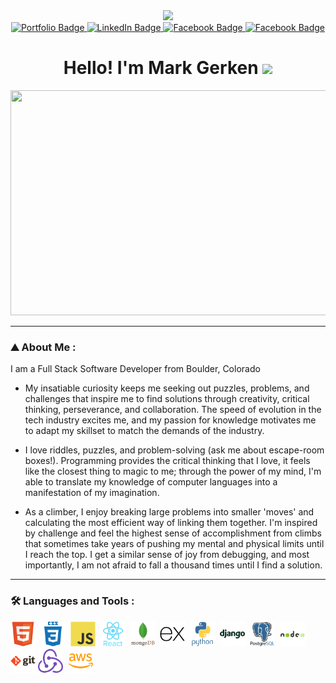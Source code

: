 <div id="header" align="center">
  <img src="https://media.giphy.com/media/Ah3zHH7hvsSB2/giphy.gif" width="100"/>
  
  <div id="badges">
    <a href="https://www.markgerken.com">
    <img src="https://img.shields.io/badge/Portfolio-0DBD8B?style=for-the-badge&logo=About&logoColor=white" alt="Portfolio Badge"/>
  </a>
  <a href="https://www.linkedin.com/in/markgerken86/">
    <img src="https://img.shields.io/badge/LinkedIn-blue?style=for-the-badge&logo=linkedin&logoColor=white" alt="LinkedIn Badge"/>
  </a>
    <a href="https://www.instagram.com/markgerken/">
    <img src="https://img.shields.io/badge/Instagram-E4405F?style=for-the-badge&logo=instagram&logoColor=white" alt="Facebook Badge"/>
  </a>
  <a href="https://www.facebook.com/mark.gerken.33/">
    <img src="https://img.shields.io/badge/Facebook-1877F2?style=for-the-badge&logo=facebook&logoColor=white" alt="Facebook Badge"/>
  </a>
</div>
  
  <h1>
  Hello! I'm Mark Gerken
  <img src="https://media.giphy.com/media/hvRJCLFzcasrR4ia7z/giphy.gif" width="30px"/>
  </h1>
  
  <div align="center">
  <img src="https://i.imgur.com/o5qzsq9.jpg" width="640" height="360"/>
  </div>
</div>

---

### :mountain: About Me :
I am a Full Stack Software Developer from Boulder, Colorado

- My insatiable curiosity keeps me seeking out puzzles, problems, and challenges that inspire me to find solutions through creativity, critical thinking, perseverance, and collaboration.
The speed of evolution in the tech industry excites me, and my passion for knowledge motivates me to adapt my skillset to match the demands of the industry.

- I love riddles, puzzles, and problem-solving (ask me about escape-room boxes!). 
Programming provides the critical thinking that I love, it feels like the closest thing to magic to me; through the power of my mind, I'm able to translate my knowledge of computer languages into a manifestation of my imagination.

- As a climber, I enjoy breaking large problems into smaller 'moves' and calculating the most efficient way of linking them together. 
I'm inspired by challenge and feel the highest sense of accomplishment from climbs that sometimes take years of pushing my mental and physical limits until I reach the top. 
I get a similar sense of joy from debugging, and most importantly, I am not afraid to fall a thousand times until I find a solution.

---

### :hammer_and_wrench: Languages and Tools :

<div>
<img src="https://github.com/devicons/devicon/blob/master/icons/html5/html5-original.svg" title="HTML5" alt="HTML" width="40" height="40"/>&nbsp;
<img src="https://github.com/devicons/devicon/blob/master/icons/css3/css3-plain-wordmark.svg"  title="CSS3" alt="CSS" width="40" height="40"/>&nbsp;
<img src="https://github.com/devicons/devicon/blob/master/icons/javascript/javascript-original.svg" title="JavaScript" alt="JavaScript" width="40" height="40"/>&nbsp;
<img src="https://github.com/devicons/devicon/blob/master/icons/react/react-original-wordmark.svg" title="React" alt="React" width="40" height="40"/>&nbsp;
<img src="https://raw.githubusercontent.com/devicons/devicon/1119b9f84c0290e0f0b38982099a2bd027a48bf1/icons/mongodb/mongodb-original-wordmark.svg" title="MongoDB" alt="MongoDB" width="40" height="40"/>&nbsp;
<img src="https://raw.githubusercontent.com/devicons/devicon/1119b9f84c0290e0f0b38982099a2bd027a48bf1/icons/express/express-original.svg" title="Express.js" alt="Express" width="40" height="40" color="#FFFFFF"/>&nbsp;
<img src="https://raw.githubusercontent.com/devicons/devicon/1119b9f84c0290e0f0b38982099a2bd027a48bf1/icons/python/python-original-wordmark.svg" title="Python" alt="Python" width="40" height="40"/>&nbsp;
<img src="https://raw.githubusercontent.com/devicons/devicon/1119b9f84c0290e0f0b38982099a2bd027a48bf1/icons/django/django-plain-wordmark.svg" title="Django" alt="Django" width="40" height="40"/>&nbsp;
<img src="https://raw.githubusercontent.com/devicons/devicon/1119b9f84c0290e0f0b38982099a2bd027a48bf1/icons/postgresql/postgresql-original-wordmark.svg" title="PostgreSQL" alt="Postgres" width="40" height="40"/>&nbsp;
<img src="https://github.com/devicons/devicon/blob/master/icons/nodejs/nodejs-original-wordmark.svg" title="NodeJS" alt="NodeJS" width="40" height="40"/>&nbsp;
<img src="https://raw.githubusercontent.com/devicons/devicon/1119b9f84c0290e0f0b38982099a2bd027a48bf1/icons/git/git-original-wordmark.svg" title="Git" alt="Git" width="40" height="40"/>
<img src="https://github.com/devicons/devicon/blob/master/icons/redux/redux-original.svg" title="Redux" alt="Redux " width="40" height="40"/>&nbsp;
<img src="https://github.com/devicons/devicon/blob/master/icons/amazonwebservices/amazonwebservices-plain-wordmark.svg" title="AWS" alt="AWS" width="40" height="40"/>&nbsp;
</div>
